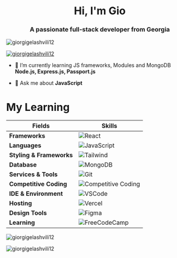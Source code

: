 <h1 align="center">Hi, I'm Gio</h1>
<h3 align="center">A passionate full-stack developer from Georgia</h3>

<p align="left"> <img src="https://komarev.com/ghpvc/?username=giorgigelashvili12&label=Profile%20views&color=0e75b6&style=flat" alt="giorgigelashvili12" /> </p>

<p align="left"> <a href="https://github.com/ryo-ma/github-profile-trophy"><img src="https://github-profile-trophy.vercel.app/?username=giorgigelashvili12" alt="giorgigelashvili12" /></a> </p>

- 🌱 I’m currently learning JS frameworks, Modules and MongoDB **Node.js, Express.js, Passport.js**

- 💬 Ask me about **JavaScript**

</p>

# My Learning

| **Fields**              | **Skills**                                                                                           |
|---------------------------|------------------------------------------------------------------------------------------------------|
| **Frameworks**             | ![React](https://img.shields.io/badge/React-61DAFB?style=for-the-badge&logo=react&logoColor=black)   | ![Node.js](https://img.shields.io/badge/Node.js-339939?style=for-the-badge&logo=node.js&logoColor=white) | ![Express](https://img.shields.io/badge/Express-000000?style=for-the-badge&logo=express&logoColor=white) |
| **Languages**              | ![JavaScript](https://img.shields.io/badge/JavaScript-F7DF1E?style=for-the-badge&logo=javascript&logoColor=black)  | ![HTML](https://img.shields.io/badge/HTML-E34F26?style=for-the-badge&logo=html5&logoColor=white) | ![CSS](https://img.shields.io/badge/CSS-1572B6?style=for-the-badge&logo=css3&logoColor=white)  |
| **Styling & Frameworks**   | ![Tailwind](https://img.shields.io/badge/Tailwind_CSS-38B2AC?style=for-the-badge&logo=tailwindcss&logoColor=white) |
| **Database**               | ![MongoDB](https://img.shields.io/badge/MongoDB-47A248?style=for-the-badge&logo=mongodb&logoColor=white) |
| **Services & Tools**       | ![Git](https://img.shields.io/badge/Git-F05032?style=for-the-badge&logo=git&logoColor=white) | ![GitHub](https://img.shields.io/badge/GitHub-181717?style=for-the-badge&logo=github&logoColor=white) | ![Docker](https://img.shields.io/badge/Docker-2496ED?style=for-the-badge&logo=docker&logoColor=white) |
| **Competitive Coding**     | ![Competitive Coding](https://img.shields.io/badge/Competitive_Coding-ff6347?style=for-the-badge&logo=codeforces&logoColor=white) |
| **IDE & Environment**      | ![VSCode](https://img.shields.io/badge/VS_Code-0078D4?style=for-the-badge&logo=visualstudiocode&logoColor=white) | ![WebStorm](https://img.shields.io/badge/WebStorm-000000?style=for-the-badge&logo=webstorm&logoColor=white) |
| **Hosting**                | ![Vercel](https://img.shields.io/badge/Vercel-000000?style=for-the-badge&logo=vercel&logoColor=white) | ![Netlify](https://img.shields.io/badge/Netlify-00C7B7?style=for-the-badge&logo=netlify&logoColor=white) | ![Heroku](https://img.shields.io/badge/Heroku-430098?style=for-the-badge&logo=heroku&logoColor=white) |
| **Design Tools**           | ![Figma](https://img.shields.io/badge/Figma-000000?style=for-the-badge&logo=figma&logoColor=white) | ![Adobe Illustrator](https://img.shields.io/badge/Adobe_Illustrator-FF9A00?style=for-the-badge&logo=adobeillustrator&logoColor=white) | ![Sketch](https://img.shields.io/badge/Sketch-F7B500?style=for-the-badge&logo=sketch&logoColor=black) |
| **Learning**               | ![FreeCodeCamp](https://img.shields.io/badge/FreeCodeCamp-004D28?style=for-the-badge&logo=freecodecamp&logoColor=white) | ![Udemy](https://img.shields.io/badge/Udemy-A435F0?style=for-the-badge&logo=udemy&logoColor=white) | ![Coursera](https://img.shields.io/badge/Coursera-0056D2?style=for-the-badge&logo=coursera&logoColor=white) |




<p><img align="center" src="https://github-readme-stats.vercel.app/api/top-langs?username=giorgigelashvili12&show_icons=true&locale=en&layout=compact" alt="giorgigelashvili12" /></p>

<p><img align="center" src="https://github-readme-streak-stats.herokuapp.com/?user=giorgigelashvili12&" alt="giorgigelashvili12" /></p>
<br/>  
</div>

